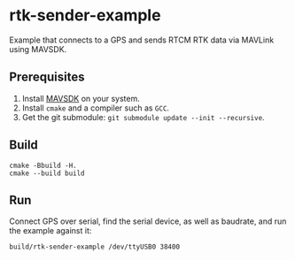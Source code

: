 # rtk-sender-example
Example that connects to a GPS and sends RTCM RTK data via MAVLink using MAVSDK.

## Prerequisites

1. Install [MAVSDK](https://github.com/mavlink/MAVSDK) on your system.
2. Install `cmake` and a compiler such as `GCC`.
3. Get the git submodule: `git submodule update --init --recursive`.

## Build

```
cmake -Bbuild -H.
cmake --build build
```

## Run

Connect GPS over serial, find the serial device, as well as baudrate, and run the example against it:

```
build/rtk-sender-example /dev/ttyUSB0 38400
```
